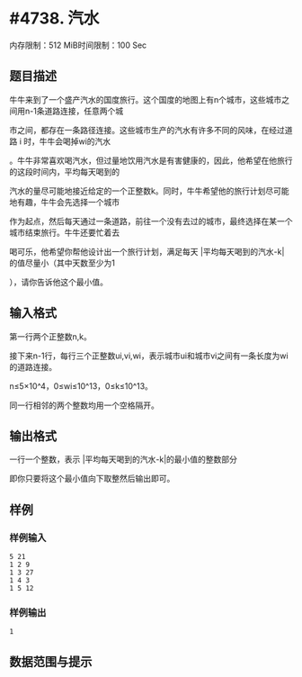 # #4738. 汽水

内存限制：512 MiB时间限制：100 Sec

## 题目描述

 牛牛来到了一个盛产汽水的国度旅行。这个国度的地图上有n个城市，这些城市之间用n-1条道路连接，任意两个城

市之间，都存在一条路径连接。这些城市生产的汽水有许多不同的风味，在经过道路 i 时，牛牛会喝掉wi的汽水

。牛牛非常喜欢喝汽水，但过量地饮用汽水是有害健康的，因此，他希望在他旅行的这段时间内，平均每天喝到的

汽水的量尽可能地接近给定的一个正整数k。同时，牛牛希望他的旅行计划尽可能地有趣，牛牛会先选择一个城市

作为起点，然后每天通过一条道路，前往一个没有去过的城市，最终选择在某一个城市结束旅行。牛牛还要忙着去

喝可乐，他希望你帮他设计出一个旅行计划，满足每天 |平均每天喝到的汽水-k| 的值尽量小（其中天数至少为1

），请你告诉他这个最小值。

## 输入格式

第一行两个正整数n,k。

接下来n-1行，每行三个正整数ui,vi,wi，表示城市ui和城市vi之间有一条长度为wi的道路连接。

n&le;5&times;10^4，0&le;wi&le;10^13，0&le;k&le;10^13。

同一行相邻的两个整数均用一个空格隔开。

## 输出格式

一行一个整数，表示 |平均每天喝到的汽水-k|的最小值的整数部分

即你只要将这个最小值向下取整然后输出即可。

## 样例

### 样例输入

    
    5 21
    1 2 9
    1 3 27
    1 4 3
    1 5 12
    

### 样例输出

    
    1
    

## 数据范围与提示
